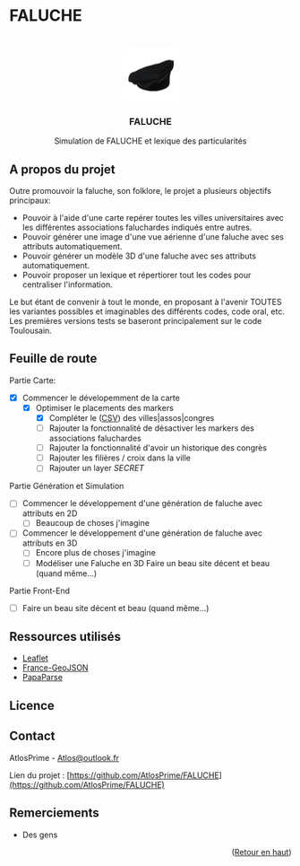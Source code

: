 # FALUCHE

<br/>
<div align="center">
  <a href="https://github.com/AtlosPrime/FALUCHE/faluche-stadium.png">
    <img src="images/faluche-stadium_2.png" alt="Logo" width="100" height="100">
  </a>
<h3 align="center">FALUCHE</h3>
  <p align="center">
    Simulation de FALUCHE et lexique des particularités
</div>

## A propos du projet

Outre promouvoir la faluche, son folklore, le projet a plusieurs objectifs principaux:

- Pouvoir à l'aide d'une carte repérer toutes les villes universitaires avec les différentes associations faluchardes indiqués entre autres.
- Pouvoir générer une image d'une vue aérienne d'une faluche avec ses attributs automatiquement.
- Pouvoir générer un modèle 3D d'une faluche avec ses attributs automatiquement.
- Pouvoir proposer un lexique et répertiorer tout les codes pour centraliser l'information.

Le but étant de convenir à tout le monde, en proposant à l'avenir TOUTES les variantes possibles et imaginables des différents codes, code oral, etc. Les premières versions tests se baseront principalement sur le code Toulousain.

## Feuille de route
Partie Carte:
- [X] Commencer le dévelopemment de la carte
	- [X] Optimiser le placements des markers 
		- [X] Compléter le ([CSV](https://github.com/AtlosPrime/FALUCHE/blob/main/data.csv)) des villes|assos|congres
		- [ ] Rajouter la fonctionnalité de désactiver les markers des associations faluchardes
		- [ ] Rajouter la fonctionnalité d'avoir un historique des congrès
		- [ ] Rajouter les filières / croix dans la ville 
		- [ ] Rajouter un layer *SECRET*

Partie Génération et Simulation

- [ ] Commencer le développement d'une génération de faluche avec attributs en 2D
	- [ ] Beaucoup de choses j'imagine 	
- [ ] Commencer le développement d'une génération de faluche avec attributs en 3D
	- [ ] Encore plus de choses j'imagine
	- [ ] Modéliser une Faluche en 3D  Faire un beau site décent et beau (quand même...)

Partie Front-End

- [ ] Faire un beau site décent et beau (quand même...)

## Ressources utilisés

- [Leaflet](https://leafletjs.com/)
- [France-GeoJSON](https://github.com/gregoiredavid/france-geojson)
- [PapaParse](https://github.com/mholt/PapaParse)

## Licence

## Contact
AtlosPrime - Atlos@outlook.fr

Lien du projet : [https://github.com/AtlosPrime/FALUCHE](https://github.com/AtlosPrime/FALUCHE)

## Remerciements

* Des gens

<p align="right">(<a href="#readme-top">Retour en haut</a>)</p>
